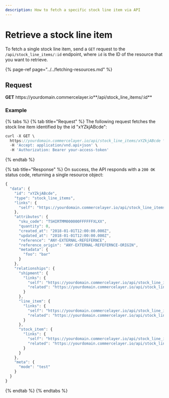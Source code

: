```yaml
---
description: How to fetch a specific stock line item via API
---
```


# Retrieve a stock line item

To fetch a single stock line item, send a `GET` request to the `/api/stock_line_items/:id` endpoint, where `id` is the ID of the resource that you want to retrieve.

{% page-ref page="../../fetching-resources.md" %}

## Request

**GET** https://<i></i>yourdomain.commercelayer.io**/api/stock_line_items/:id**

### **Example**

{% tabs %}
{% tab title="Request" %}
The following request fetches the stock line item identified by the id "xYZkjABcde":

```javascript
curl -X GET \
  https://yourdomain.commercelayer.io/api/stock_line_items/xYZkjABcde \
  -H 'Accept: application/vnd.api+json' \
  -H 'Authorization: Bearer your-access-token'
```
{% endtab %}

{% tab title="Response" %}
On success, the API responds with a `200 OK` status code, returning a single resource object:

```javascript
{
  "data": {
    "id": "xYZkjABcde",
    "type": "stock_line_items",
    "links": {
      "self": "https://yourdomain.commercelayer.io/api/stock_line_items/xYZkjABcde"
    },
    "attributes": {
      "sku_code": "TSHIRTMM000000FFFFFFXLXX",
      "quantity": 0,
      "created_at": "2018-01-01T12:00:00.000Z",
      "updated_at": "2018-01-01T12:00:00.000Z",
      "reference": "ANY-EXTERNAL-REFEFERNCE",
      "reference_origin": "ANY-EXTERNAL-REFEFERNCE-ORIGIN",
      "metadata": {
        "foo": "bar"
      }
    },
    "relationships": {
      "shipment": {
        "links": {
          "self": "https://yourdomain.commercelayer.io/api/stock_line_items/xYZkjABcde/relationships/shipment",
          "related": "https://yourdomain.commercelayer.io/api/stock_line_items/xYZkjABcde/shipment"
        }
      },
      "line_item": {
        "links": {
          "self": "https://yourdomain.commercelayer.io/api/stock_line_items/xYZkjABcde/relationships/line_item",
          "related": "https://yourdomain.commercelayer.io/api/stock_line_items/xYZkjABcde/line_item"
        }
      },
      "stock_item": {
        "links": {
          "self": "https://yourdomain.commercelayer.io/api/stock_line_items/xYZkjABcde/relationships/stock_item",
          "related": "https://yourdomain.commercelayer.io/api/stock_line_items/xYZkjABcde/stock_item"
        }
      }
    },
    "meta": {
      "mode": "test"
    }
  }
}
```
{% endtab %}
{% endtabs %}

